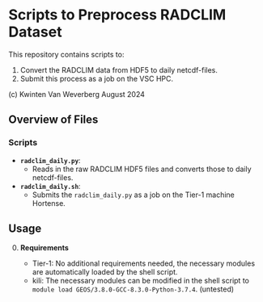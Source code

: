 # Scripts to Preprocess RADCLIM Dataset

This repository contains scripts to:
1. Convert the RADCLIM data from HDF5 to daily netcdf-files.
2. Submit this process as a job on the VSC HPC.

(c) Kwinten Van Weverberg
August 2024

## Overview of Files

### Scripts
- **`radclim_daily.py`**:
  - Reads in the raw RADCLIM HDF5 files and converts those to daily netcdf-files.
- **`radclim_daily.sh`**:
  - Submits the `radclim_daily.py` as a job on the Tier-1 machine Hortense.

## Usage

0. **Requirements**

    - Tier-1: No additional requirements needed, the necessary modules are automatically loaded by the shell script.
    - kili: The necessary modules can be modified in the shell script to `module load GEOS/3.8.0-GCC-8.3.0-Python-3.7.4`. (untested)
